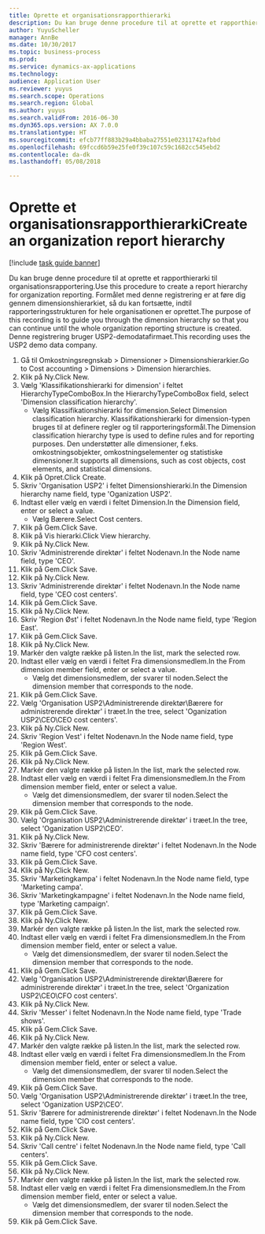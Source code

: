 ```yaml
--- 
title: Oprette et organisationsrapporthierarki
description: Du kan bruge denne procedure til at oprette et rapporthierarki til organisationsrapportering.
author: YuyuScheller
manager: AnnBe
ms.date: 10/30/2017
ms.topic: business-process
ms.prod: 
ms.service: dynamics-ax-applications
ms.technology: 
audience: Application User
ms.reviewer: yuyus
ms.search.scope: Operations
ms.search.region: Global
ms.author: yuyus
ms.search.validFrom: 2016-06-30
ms.dyn365.ops.version: AX 7.0.0
ms.translationtype: HT
ms.sourcegitcommit: efcb77ff883b29a4bbaba27551e02311742afbbd
ms.openlocfilehash: 69fccd6b59e25fe0f39c107c59c1682cc545ebd2
ms.contentlocale: da-dk
ms.lasthandoff: 05/08/2018

---
```

# <a name="create-an-organization-report-hierarchy"></a><span data-ttu-id="e8bd5-103">Oprette et organisationsrapporthierarki</span><span class="sxs-lookup"><span data-stu-id="e8bd5-103">Create an organization report hierarchy</span></span>

[!include [task guide banner](../../includes/task-guide-banner.md)]

<span data-ttu-id="e8bd5-104">Du kan bruge denne procedure til at oprette et rapporthierarki til organisationsrapportering.</span><span class="sxs-lookup"><span data-stu-id="e8bd5-104">Use this procedure to create a report hierarchy for organization reporting.</span></span> <span data-ttu-id="e8bd5-105">Formålet med denne registrering er at føre dig gennem dimensionshierarkiet, så du kan fortsætte, indtil rapporteringsstrukturen for hele organisationen er oprettet.</span><span class="sxs-lookup"><span data-stu-id="e8bd5-105">The purpose of this recording is to guide you through the dimension hierarchy so that you can continue until the whole organization reporting structure is created.</span></span> <span data-ttu-id="e8bd5-106">Denne registrering bruger USP2-demodatafirmaet.</span><span class="sxs-lookup"><span data-stu-id="e8bd5-106">This recording uses the USP2 demo data company.</span></span>

1. <span data-ttu-id="e8bd5-107">Gå til Omkostningsregnskab > Dimensioner > Dimensionshierarkier.</span><span class="sxs-lookup"><span data-stu-id="e8bd5-107">Go to Cost accounting > Dimensions > Dimension hierarchies.</span></span>
2. <span data-ttu-id="e8bd5-108">Klik på Ny.</span><span class="sxs-lookup"><span data-stu-id="e8bd5-108">Click New.</span></span>
3. <span data-ttu-id="e8bd5-109">Vælg 'Klassifikationshierarki for dimension' i feltet HierarchyTypeComboBox.</span><span class="sxs-lookup"><span data-stu-id="e8bd5-109">In the HierarchyTypeComboBox field, select 'Dimension classification hierarchy'.</span></span>
    * <span data-ttu-id="e8bd5-110">Vælg Klassifikationshierarki for dimension.</span><span class="sxs-lookup"><span data-stu-id="e8bd5-110">Select Dimension classification hierarchy.</span></span> <span data-ttu-id="e8bd5-111">Klassifikationshierarki for dimension-typen bruges til at definere regler og til rapporteringsformål.</span><span class="sxs-lookup"><span data-stu-id="e8bd5-111">The Dimension classification hierarchy type is used to define rules and for reporting purposes.</span></span> <span data-ttu-id="e8bd5-112">Den understøtter alle dimensioner, f.eks. omkostningsobjekter, omkostningselementer og statistiske dimensioner.</span><span class="sxs-lookup"><span data-stu-id="e8bd5-112">It supports all dimensions, such as cost objects, cost elements, and statistical dimensions.</span></span>  
4. <span data-ttu-id="e8bd5-113">Klik på Opret.</span><span class="sxs-lookup"><span data-stu-id="e8bd5-113">Click Create.</span></span>
5. <span data-ttu-id="e8bd5-114">Skriv 'Organisation USP2' i feltet Dimensionshierarki.</span><span class="sxs-lookup"><span data-stu-id="e8bd5-114">In the Dimension hierarchy name field, type 'Oganization USP2'.</span></span>
6. <span data-ttu-id="e8bd5-115">Indtast eller vælg en værdi i feltet Dimension.</span><span class="sxs-lookup"><span data-stu-id="e8bd5-115">In the Dimension field, enter or select a value.</span></span>
    * <span data-ttu-id="e8bd5-116">Vælg Bærere.</span><span class="sxs-lookup"><span data-stu-id="e8bd5-116">Select Cost centers.</span></span>  
7. <span data-ttu-id="e8bd5-117">Klik på Gem.</span><span class="sxs-lookup"><span data-stu-id="e8bd5-117">Click Save.</span></span>
8. <span data-ttu-id="e8bd5-118">Klik på Vis hierarki.</span><span class="sxs-lookup"><span data-stu-id="e8bd5-118">Click View hierarchy.</span></span>
9. <span data-ttu-id="e8bd5-119">Klik på Ny.</span><span class="sxs-lookup"><span data-stu-id="e8bd5-119">Click New.</span></span>
10. <span data-ttu-id="e8bd5-120">Skriv 'Administrerende direktør' i feltet Nodenavn.</span><span class="sxs-lookup"><span data-stu-id="e8bd5-120">In the Node name field, type 'CEO'.</span></span>
11. <span data-ttu-id="e8bd5-121">Klik på Gem.</span><span class="sxs-lookup"><span data-stu-id="e8bd5-121">Click Save.</span></span>
12. <span data-ttu-id="e8bd5-122">Klik på Ny.</span><span class="sxs-lookup"><span data-stu-id="e8bd5-122">Click New.</span></span>
13. <span data-ttu-id="e8bd5-123">Skriv 'Administrerende direktør' i feltet Nodenavn.</span><span class="sxs-lookup"><span data-stu-id="e8bd5-123">In the Node name field, type 'CEO cost centers'.</span></span>
14. <span data-ttu-id="e8bd5-124">Klik på Gem.</span><span class="sxs-lookup"><span data-stu-id="e8bd5-124">Click Save.</span></span>
15. <span data-ttu-id="e8bd5-125">Klik på Ny.</span><span class="sxs-lookup"><span data-stu-id="e8bd5-125">Click New.</span></span>
16. <span data-ttu-id="e8bd5-126">Skriv 'Region Øst' i feltet Nodenavn.</span><span class="sxs-lookup"><span data-stu-id="e8bd5-126">In the Node name field, type 'Region East'.</span></span>
17. <span data-ttu-id="e8bd5-127">Klik på Gem.</span><span class="sxs-lookup"><span data-stu-id="e8bd5-127">Click Save.</span></span>
18. <span data-ttu-id="e8bd5-128">Klik på Ny.</span><span class="sxs-lookup"><span data-stu-id="e8bd5-128">Click New.</span></span>
19. <span data-ttu-id="e8bd5-129">Markér den valgte række på listen.</span><span class="sxs-lookup"><span data-stu-id="e8bd5-129">In the list, mark the selected row.</span></span>
20. <span data-ttu-id="e8bd5-130">Indtast eller vælg en værdi i feltet Fra dimensionsmedlem.</span><span class="sxs-lookup"><span data-stu-id="e8bd5-130">In the From dimension member field, enter or select a value.</span></span>
    * <span data-ttu-id="e8bd5-131">Vælg det dimensionsmedlem, der svarer til noden.</span><span class="sxs-lookup"><span data-stu-id="e8bd5-131">Select the dimension member that corresponds to the node.</span></span>  
21. <span data-ttu-id="e8bd5-132">Klik på Gem.</span><span class="sxs-lookup"><span data-stu-id="e8bd5-132">Click Save.</span></span>
22. <span data-ttu-id="e8bd5-133">Vælg 'Organisation USP2\Administrerende direktør\Bærere for administrerende direktør' i træet.</span><span class="sxs-lookup"><span data-stu-id="e8bd5-133">In the tree, select 'Oganization USP2\CEO\CEO cost centers'.</span></span>
23. <span data-ttu-id="e8bd5-134">Klik på Ny.</span><span class="sxs-lookup"><span data-stu-id="e8bd5-134">Click New.</span></span>
24. <span data-ttu-id="e8bd5-135">Skriv 'Region Vest' i feltet Nodenavn.</span><span class="sxs-lookup"><span data-stu-id="e8bd5-135">In the Node name field, type 'Region West'.</span></span>
25. <span data-ttu-id="e8bd5-136">Klik på Gem.</span><span class="sxs-lookup"><span data-stu-id="e8bd5-136">Click Save.</span></span>
26. <span data-ttu-id="e8bd5-137">Klik på Ny.</span><span class="sxs-lookup"><span data-stu-id="e8bd5-137">Click New.</span></span>
27. <span data-ttu-id="e8bd5-138">Markér den valgte række på listen.</span><span class="sxs-lookup"><span data-stu-id="e8bd5-138">In the list, mark the selected row.</span></span>
28. <span data-ttu-id="e8bd5-139">Indtast eller vælg en værdi i feltet Fra dimensionsmedlem.</span><span class="sxs-lookup"><span data-stu-id="e8bd5-139">In the From dimension member field, enter or select a value.</span></span>
    * <span data-ttu-id="e8bd5-140">Vælg det dimensionsmedlem, der svarer til noden.</span><span class="sxs-lookup"><span data-stu-id="e8bd5-140">Select the dimension member that corresponds to the node.</span></span>  
29. <span data-ttu-id="e8bd5-141">Klik på Gem.</span><span class="sxs-lookup"><span data-stu-id="e8bd5-141">Click Save.</span></span>
30. <span data-ttu-id="e8bd5-142">Vælg 'Organisation USP2\Administrerende direktør' i træet.</span><span class="sxs-lookup"><span data-stu-id="e8bd5-142">In the tree, select 'Oganization USP2\CEO'.</span></span>
31. <span data-ttu-id="e8bd5-143">Klik på Ny.</span><span class="sxs-lookup"><span data-stu-id="e8bd5-143">Click New.</span></span>
32. <span data-ttu-id="e8bd5-144">Skriv 'Bærere for administrerende direktør' i feltet Nodenavn.</span><span class="sxs-lookup"><span data-stu-id="e8bd5-144">In the Node name field, type 'CFO cost centers'.</span></span>
33. <span data-ttu-id="e8bd5-145">Klik på Gem.</span><span class="sxs-lookup"><span data-stu-id="e8bd5-145">Click Save.</span></span>
34. <span data-ttu-id="e8bd5-146">Klik på Ny.</span><span class="sxs-lookup"><span data-stu-id="e8bd5-146">Click New.</span></span>
35. <span data-ttu-id="e8bd5-147">Skriv 'Marketingkampa' i feltet Nodenavn.</span><span class="sxs-lookup"><span data-stu-id="e8bd5-147">In the Node name field, type 'Marketing campa'.</span></span>
36. <span data-ttu-id="e8bd5-148">Skriv 'Marketingkampagne' i feltet Nodenavn.</span><span class="sxs-lookup"><span data-stu-id="e8bd5-148">In the Node name field, type 'Marketing campaign'.</span></span>
37. <span data-ttu-id="e8bd5-149">Klik på Gem.</span><span class="sxs-lookup"><span data-stu-id="e8bd5-149">Click Save.</span></span>
38. <span data-ttu-id="e8bd5-150">Klik på Ny.</span><span class="sxs-lookup"><span data-stu-id="e8bd5-150">Click New.</span></span>
39. <span data-ttu-id="e8bd5-151">Markér den valgte række på listen.</span><span class="sxs-lookup"><span data-stu-id="e8bd5-151">In the list, mark the selected row.</span></span>
40. <span data-ttu-id="e8bd5-152">Indtast eller vælg en værdi i feltet Fra dimensionsmedlem.</span><span class="sxs-lookup"><span data-stu-id="e8bd5-152">In the From dimension member field, enter or select a value.</span></span>
    * <span data-ttu-id="e8bd5-153">Vælg det dimensionsmedlem, der svarer til noden.</span><span class="sxs-lookup"><span data-stu-id="e8bd5-153">Select the dimension member that corresponds to the node.</span></span>  
41. <span data-ttu-id="e8bd5-154">Klik på Gem.</span><span class="sxs-lookup"><span data-stu-id="e8bd5-154">Click Save.</span></span>
42. <span data-ttu-id="e8bd5-155">Vælg 'Organisation USP2\Administrerende direktør\Bærere for administrerende direktør' i træet.</span><span class="sxs-lookup"><span data-stu-id="e8bd5-155">In the tree, select 'Organization USP2\CEO\CFO cost centers'.</span></span>
43. <span data-ttu-id="e8bd5-156">Klik på Ny.</span><span class="sxs-lookup"><span data-stu-id="e8bd5-156">Click New.</span></span>
44. <span data-ttu-id="e8bd5-157">Skriv 'Messer' i feltet Nodenavn.</span><span class="sxs-lookup"><span data-stu-id="e8bd5-157">In the Node name field, type 'Trade shows'.</span></span>
45. <span data-ttu-id="e8bd5-158">Klik på Gem.</span><span class="sxs-lookup"><span data-stu-id="e8bd5-158">Click Save.</span></span>
46. <span data-ttu-id="e8bd5-159">Klik på Ny.</span><span class="sxs-lookup"><span data-stu-id="e8bd5-159">Click New.</span></span>
47. <span data-ttu-id="e8bd5-160">Markér den valgte række på listen.</span><span class="sxs-lookup"><span data-stu-id="e8bd5-160">In the list, mark the selected row.</span></span>
48. <span data-ttu-id="e8bd5-161">Indtast eller vælg en værdi i feltet Fra dimensionsmedlem.</span><span class="sxs-lookup"><span data-stu-id="e8bd5-161">In the From dimension member field, enter or select a value.</span></span>
    * <span data-ttu-id="e8bd5-162">Vælg det dimensionsmedlem, der svarer til noden.</span><span class="sxs-lookup"><span data-stu-id="e8bd5-162">Select the dimension member that corresponds to the node.</span></span>  
49. <span data-ttu-id="e8bd5-163">Klik på Gem.</span><span class="sxs-lookup"><span data-stu-id="e8bd5-163">Click Save.</span></span>
50. <span data-ttu-id="e8bd5-164">Vælg 'Organisation USP2\Administrerende direktør' i træet.</span><span class="sxs-lookup"><span data-stu-id="e8bd5-164">In the tree, select 'Oganization USP2\CEO'.</span></span>
51. <span data-ttu-id="e8bd5-165">Skriv 'Bærere for administrerende direktør' i feltet Nodenavn.</span><span class="sxs-lookup"><span data-stu-id="e8bd5-165">In the Node name field, type 'CIO cost centers'.</span></span>
52. <span data-ttu-id="e8bd5-166">Klik på Gem.</span><span class="sxs-lookup"><span data-stu-id="e8bd5-166">Click Save.</span></span>
53. <span data-ttu-id="e8bd5-167">Klik på Ny.</span><span class="sxs-lookup"><span data-stu-id="e8bd5-167">Click New.</span></span>
54. <span data-ttu-id="e8bd5-168">Skriv 'Call centre' i feltet Nodenavn.</span><span class="sxs-lookup"><span data-stu-id="e8bd5-168">In the Node name field, type 'Call centers'.</span></span>
55. <span data-ttu-id="e8bd5-169">Klik på Gem.</span><span class="sxs-lookup"><span data-stu-id="e8bd5-169">Click Save.</span></span>
56. <span data-ttu-id="e8bd5-170">Klik på Ny.</span><span class="sxs-lookup"><span data-stu-id="e8bd5-170">Click New.</span></span>
57. <span data-ttu-id="e8bd5-171">Markér den valgte række på listen.</span><span class="sxs-lookup"><span data-stu-id="e8bd5-171">In the list, mark the selected row.</span></span>
58. <span data-ttu-id="e8bd5-172">Indtast eller vælg en værdi i feltet Fra dimensionsmedlem.</span><span class="sxs-lookup"><span data-stu-id="e8bd5-172">In the From dimension member field, enter or select a value.</span></span>
    * <span data-ttu-id="e8bd5-173">Vælg det dimensionsmedlem, der svarer til noden.</span><span class="sxs-lookup"><span data-stu-id="e8bd5-173">Select the dimension member that corresponds to the node.</span></span>  
59. <span data-ttu-id="e8bd5-174">Klik på Gem.</span><span class="sxs-lookup"><span data-stu-id="e8bd5-174">Click Save.</span></span>


